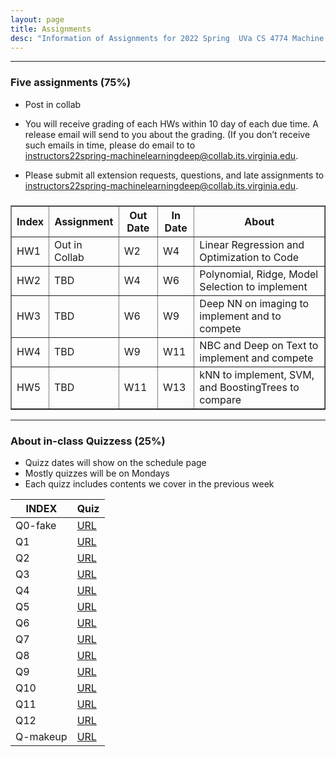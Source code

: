 ```yaml
---
layout: page
title: Assignments
desc: "Information of Assignments for 2022 Spring  UVa CS 4774 Machine Learning"
---
```


<hr>

### Five assignments (75%)
+ Post in collab 
+ You will receive grading of each HWs within 10 day of each due time. A release email will send to you about the grading. (If you don’t receive such emails in time, please do email to to <br>
[instructors22spring-machinelearningdeep@collab.its.virginia.edu](mailto:instructors22spring-machinelearningdeep@collab.its.virginia.edu).

+ Please submit all extension requests, questions, and late assignments  to <br>
[instructors22spring-machinelearningdeep@collab.its.virginia.edu](mailto:instructors22spring-machinelearningdeep@collab.its.virginia.edu).
 

<table id="datatab3" summary="Five Assignments" border="1">
<tr>
 <h3><b>
  <th>Index</th>
  <th>Assignment</th>
  <th>Out Date</th>
  <th>In Date</th>
  <th>About</th>
  </b>
  </h3>
</tr>
<tr>
  <td>HW1</td>
  <td>Out in Collab </td>
  <td>W2</td>
  <td>W4</td>
  <td>Linear Regression and  Optimization to Code</td>
</tr>
<tr>
  <td>HW2</td>
  <td>TBD</td>
  <td>W4</td>
  <td>W6</td>
  <td>Polynomial, Ridge, Model Selection to implement</td>
</tr>
<tr>
  <td>HW3</td>
  <td>TBD</td>
  <td>W6</td>
  <td>W9</td>
  <td>Deep NN on imaging to implement and to compete  </td>
</tr>
<tr>
  <td>HW4</td>
  <td>TBD</td>
  <td>W9</td>
  <td>W11</td>
  <td>NBC and Deep on Text to implement and compete</td>
</tr>
<tr>
  <td>HW5</td>
  <td>TBD</td>
  <td>W11</td>
  <td>W13</td>
  <td> kNN to implement, SVM, and BoostingTrees to compare</td>
</tr>
</table>

<hr>

### About in-class Quizzess (25%)
+ Quizz dates will show on the schedule page
+ Mostly quizzes will be on Mondays
+ Each quizz includes contents we cover in the previous week


|INDEX     | Quiz |
|------|----------------------------|
| Q0-fake   | [URL](https://forms.gle/B6Rr6NLRS2G5oUbu5) |
| Q1   | [URL]() |
| Q2   | [URL]() |
| Q3   | [URL]() |
| Q4   | [URL]() |
| Q5   | [URL]() |
| Q6   | [URL]() |
| Q7   | [URL]() |
| Q8   | [URL]() |
| Q9   | [URL]() |
| Q10   | [URL]() |
| Q11   | [URL]() |
| Q12   | [URL]() |
| Q-makeup   | [URL]() |



